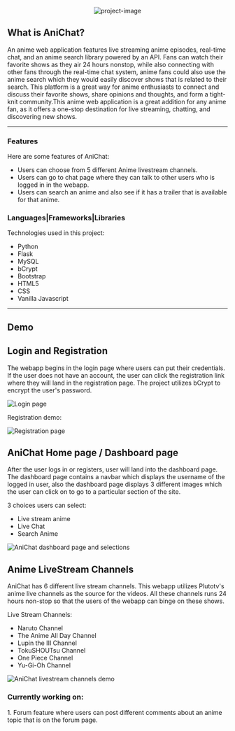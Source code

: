 <p align="center"><img src="https://socialify.git.ci/markubiadas/AniChat/image?font=Inter&forks=1&issues=1&logo=https%3A%2F%2Fcdn-icons-png.flaticon.com%2F512%2F8913%2F8913308.png&name=1&pulls=1&stargazers=1&theme=Light" alt="project-image"></p>
 
<h2>What is AniChat?</h2>
<p>An anime web application features live streaming anime episodes, real-time chat, and an anime search library powered by an API. Fans can watch their favorite shows as they air 24 hours nonstop, while also connecting with other fans through the real-time chat system, anime fans could also use the anime search which they would easily discover shows that is related to their search. This platform is a great way for anime enthusiasts to connect and discuss their favorite shows, share opinions and thoughts, and form a tight-knit community.This anime web application is a great addition for any anime fan, as it offers a one-stop destination for live streaming, chatting, and discovering new shows.</p>

<hr/>

<h3>Features</h3>

Here are some features of AniChat:

* Users can choose from 5 different Anime livestream channels.
* Users can go to chat page where they can talk to other users who is logged in in the webapp.
* Users can search an anime and also see if it has a trailer that is available for that anime.

<h3>Languages|Frameworks|Libraries</h3>

Technologies used in this project:

* Python
* Flask
* MySQL
* bCrypt
* Bootstrap
* HTML5
* CSS
* Vanilla Javascript

<hr/>
 
<h2>Demo</h2>

<h2>Login and Registration</h2>
<p>The webapp begins in the login page where users can put their credentials. If the user does not have an account, the user can click the registration link where they will land in the registration page. The project utilizes bCrypt to encrypt the user's password.</p>
<img src="https://media.giphy.com/media/oIqGiBLs0qaJdoAasR/giphy.gif" alt="Login page">

<p>Registration demo:</p>
<img src="https://media.giphy.com/media/7Z4xTMiuFHKrNJLb2t/giphy.gif" alt="Registration page">

<h2>AniChat Home page / Dashboard page</h2>
<p>After the user logs in or registers, user will land into the dashboard page. The dashboard page contains a navbar which displays the username of the logged in user, also the dashboard page displays 3 different images which the user can click on to go to a particular section of the site.</p>
3 choices users can select:

* Live stream anime
* Live Chat
* Search Anime
<img src="https://media.giphy.com/media/7KTVyWXwuy00JwNe7E/giphy.gif" alt="AniChat dashboard page and selections">

<h2>Anime LiveStream Channels</h2>
<p>AniChat has 6 different live stream channels. This webapp utilizes Plutotv's anime live channels as the source for the videos. All these channels runs 24 hours non-stop so that the users of the webapp can binge on these shows.</p>
Live Stream Channels:

* Naruto Channel
* The Anime All Day Channel
* Lupin the III Channel
* TokuSHOUTsu Channel 
* One Piece Channel
* Yu-Gi-Oh Channel
<img src="https://media.giphy.com/media/xQ3BtoeRSnM9w7tFs0/giphy.gif" alt="AniChat livestream channels demo">

 
 <h3>Currently working on:</h3>
 1. Forum feature where users can post different comments about an anime topic that is on the forum page.
